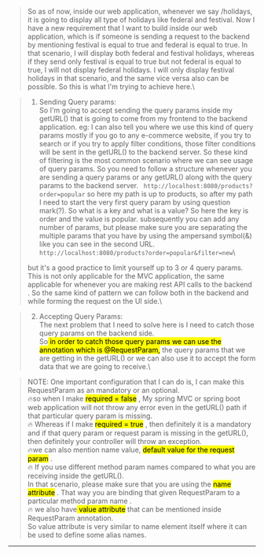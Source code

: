> So as of now, inside our web application, whenever we say /holidays, it is going to display
> all type of holidays like federal and festival.
> Now I have a new requirement that I want to build inside our web application, which is if someone
> is sending a request to the backend by mentioning festival is equal to true and federal is equal to
> true.
> In that scenario, I will display both federal and festival holidays, whereas if they send only festival
> is equal to true but not federal is equal to true, I will not display federal holidays.
> I will only display festival holidays in that scenario, and the same vice versa also can be possible.
> So this is what I'm trying to achieve here.\

>1. Sending Query params: \
>So I'm going to accept sending the query params inside my getURL() that is going to come from my
> frontend to the backend application.
> eg: I can also tell you where we use this kind of query params
> mostly if you go to any e-commerce website, if you try to search or if you try to apply filter conditions,
> those filter conditions will be sent in the getURL() to the backend server.
> So these kind of filtering is the most common scenario where we can see usage of query params.
> So you need to follow a structure whenever you are sending a query params or any getURL() along with
> the query params to the backend server.
> ``` http://localhost:8080/products?order=popular```
> so here my path is up to products, so after my path I need to start the very first query param by using question mark(?).
> So what is a key and what is a value?
> So here the key is order and the value is popular.
> subsequently you can add any number of params, but please make sure you are separating the
> multiple params that you have by using the ampersand symbol(&) like you can see in the second URL.
> ``` http://localhost:8080/products?order=popular&filter=new```\
>
> but it's a good practice to limit yourself up to 3 or 4 query params.
> This is not only applicable for the MVC application, the same applicable for whenever you are making rest API calls to the backend .
> So the same kind of pattern we can follow both in the backend and while forming the request on the UI side.\

>2. Accepting Query Params:\
>The next problem that I need to solve here is I need to catch those query params on the backend side.\
>So<mark>  in order to catch those query params we can use the annotation which is @RequestParam,</mark> the query params
that we are getting in the getURL() or we can also use it to accept the form data that we are going
to receive.\


>NOTE: One important configuration that I can do is, I can make this RequestParam as an mandatory or an optional.\
> 🔥so when I make <mark> required = false</mark> , My spring MVC or spring boot web application will not throw any error even in the getURL() path if that
particular query param is missing.\
🔥 Whereas if I make <mark> required = true</mark> , then definitely it is a mandatory and if that query param or request
param is missing in the getURL(), then definitely your controller will throw an exception.\
> 🔥we can also mention name value, <mark> default value for the request param</mark> .\
> 🔥 If you use different method param names compared to what you are receiving inside the getURL().\
In that scenario, please make sure that you are using the <mark> name attribute</mark> .
> That way you are binding that given RequestParam to a particular method param name .\
> 🔥 we also have<mark> value attribute</mark>  that can be mentioned inside RequestParam annotation.\
So value attribute is very similar to name element itself where it can be used to define some alias
names.


------------------------------------------------------------------------------------------------------
